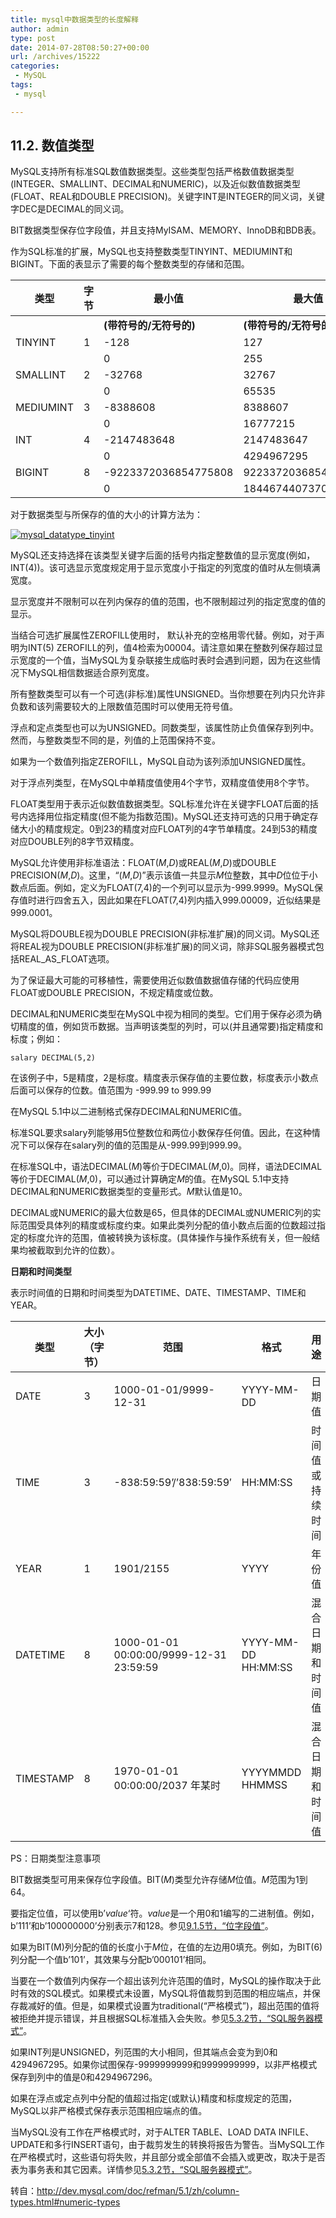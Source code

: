 ```yaml
---
title: mysql中数据类型的长度解释
author: admin
type: post
date: 2014-07-28T08:50:27+00:00
url: /archives/15222
categories:
 - MySQL
tags:
 - mysql

---
```




## 11.2. 数值类型

MySQL支持所有标准SQL数值数据类型。这些类型包括严格数值数据类型(INTEGER、SMALLINT、DECIMAL和NUMERIC)，以及近似数值数据类型(FLOAT、REAL和DOUBLE PRECISION)。关键字INT是INTEGER的同义词，关键字DEC是DECIMAL的同义词。

BIT数据类型保存位字段值，并且支持MyISAM、MEMORY、InnoDB和BDB表。

作为SQL标准的扩展，MySQL也支持整数类型TINYINT、MEDIUMINT和BIGINT。下面的表显示了需要的每个整数类型的存储和范围。

| **类型**  | **字节** | **最小值**              | **最大值**              |
| --------- | -------- | ----------------------- | ----------------------- |
|           |          | **(带符号的/无符号的)** | **(带符号的/无符号的)** |
| TINYINT   | 1        | -128                    | 127                     |
|           |          | 0                       | 255                     |
| SMALLINT  | 2        | -32768                  | 32767                   |
|           |          | 0                       | 65535                   |
| MEDIUMINT | 3        | -8388608                | 8388607                 |
|           |          | 0                       | 16777215                |
| INT       | 4        | -2147483648             | 2147483647              |
|           |          | 0                       | 4294967295              |
| BIGINT    | 8        | -9223372036854775808    | 9223372036854775807     |
|           |          | 0                       | 18446744073709551615    |

对于数据类型与所保存的值的大小的计算方法为：

[![mysql_datatype_tinyint](https://blogstatic.haohtml.com//uploads/2023/09/mysql_datatype_tinyint.jpg)](http://blog.haohtml.com/wp-content/uploads/2014/07/mysql_datatype_tinyint.jpg?a=1)

MySQL还支持选择在该类型关键字后面的括号内指定整数值的显示宽度(例如，INT(4))。该可选显示宽度规定用于显示宽度小于指定的列宽度的值时从左侧填满宽度。

显示宽度并不限制可以在列内保存的值的范围，也不限制超过列的指定宽度的值的显示。

当结合可选扩展属性ZEROFILL使用时， 默认补充的空格用零代替。例如，对于声明为INT(5) ZEROFILL的列，值4检索为00004。请注意如果在整数列保存超过显示宽度的一个值，当MySQL为复杂联接生成临时表时会遇到问题，因为在这些情况下MySQL相信数据适合原列宽度。

所有整数类型可以有一个可选(非标准)属性UNSIGNED。当你想要在列内只允许非负数和该列需要较大的上限数值范围时可以使用无符号值。

浮点和定点类型也可以为UNSIGNED。同数类型，该属性防止负值保存到列中。然而，与整数类型不同的是，列值的上范围保持不变。

如果为一个数值列指定ZEROFILL，MySQL自动为该列添加UNSIGNED属性。

对于浮点列类型，在MySQL中单精度值使用4个字节，双精度值使用8个字节。

FLOAT类型用于表示近似数值数据类型。SQL标准允许在关键字FLOAT后面的括号内选择用位指定精度(但不能为指数范围)。MySQL还支持可选的只用于确定存储大小的精度规定。0到23的精度对应FLOAT列的4字节单精度。24到53的精度对应DOUBLE列的8字节双精度。

MySQL允许使用非标准语法：FLOAT(*M*,*D*)或REAL(*M*,*D*)或DOUBLE PRECISION(*M*,*D*)。这里，“(*M*,*D*)”表示该值一共显示*M*位整数，其中*D*位位于小数点后面。例如，定义为FLOAT(7,4)的一个列可以显示为-999.9999。MySQL保存值时进行四舍五入，因此如果在FLOAT(7,4)列内插入999.00009，近似结果是999.0001。

MySQL将DOUBLE视为DOUBLE PRECISION(非标准扩展)的同义词。MySQL还将REAL视为DOUBLE PRECISION(非标准扩展)的同义词，除非SQL服务器模式包括REAL_AS_FLOAT选项。

为了保证最大可能的可移植性，需要使用近似数值数据值存储的代码应使用FLOAT或DOUBLE PRECISION，不规定精度或位数。

DECIMAL和NUMERIC类型在MySQL中视为相同的类型。它们用于保存必须为确切精度的值，例如货币数据。当声明该类型的列时，可以(并且通常要)指定精度和标度；例如：

```
salary DECIMAL(5,2)
```

在该例子中，5是精度，2是标度。精度表示保存值的主要位数，标度表示小数点后面可以保存的位数。值范围为 -999.99 to 999.99

在MySQL 5.1中以二进制格式保存DECIMAL和NUMERIC值。

标准SQL要求salary列能够用5位整数位和两位小数保存任何值。因此，在这种情况下可以保存在salary列的值的范围是从-999.99到999.99。

在标准SQL中，语法DECIMAL(*M*)等价于DECIMAL(*M*,0)。同样，语法DECIMAL等价于DECIMAL(*M*,0)，可以通过计算确定*M*的值。在MySQL 5.1中支持DECIMAL和NUMERIC数据类型的变量形式。*M*默认值是10。

DECIMAL或NUMERIC的最大位数是65，但具体的DECIMAL或NUMERIC列的实际范围受具体列的精度或标度约束。如果此类列分配的值小数点后面的位数超过指定的标度允许的范围，值被转换为该标度。(具体操作与操作系统有关，但一般结果均被截取到允许的位数）。

**日期和时间类型**

表示时间值的日期和时间类型为DATETIME、DATE、TIMESTAMP、TIME和YEAR。

| 类型      | 大小（字节） | 范围                                    | 格式                | 用途             |
| --------- | ------------ | --------------------------------------- | ------------------- | ---------------- |
| DATE      | 3            | 1000-01-01/9999-12-31                   | YYYY-MM-DD          | 日期值           |
| TIME      | 3            | -838:59:59’/’838:59:59′                 | HH:MM:SS            | 时间值或持续时间 |
| YEAR      | 1            | 1901/2155                               | YYYY                | 年份值           |
| DATETIME  | 8            | 1000-01-01 00:00:00/9999-12-31 23:59:59 | YYYY-MM-DD HH:MM:SS | 混合日期和时间值 |
| TIMESTAMP | 8            | 1970-01-01 00:00:00/2037 年某时         | YYYYMMDD HHMMSS     | 混合日期和时间值 |

PS：日期类型注意事项

BIT数据类型可用来保存位字段值。BIT(*M*)类型允许存储*M*位值。*M*范围为1到64。

要指定位值，可以使用b’*value*‘符。*value*是一个用0和1编写的二进制值。例如，b’111’和b’100000000’分别表示7和128。参见[9.1.5节，“位字段值”](http://dev.mysql.com/doc/refman/5.1/zh/language-structure.html#bit-field-values)。

如果为BIT(M)列分配的值的长度小于*M*位，在值的左边用0填充。例如，为BIT(6)列分配一个值b’101’，其效果与分配b’000101’相同。

当要在一个数值列内保存一个超出该列允许范围的值时，MySQL的操作取决于此时有效的SQL模式。如果模式未设置，MySQL将值裁剪到范围的相应端点，并保存裁减好的值。但是，如果模式设置为traditional(“严格模式”)，超出范围的值将被拒绝并提示错误，并且根据SQL标准插入会失败。参见[5.3.2节，“SQL服务器模式”](http://dev.mysql.com/doc/refman/5.1/zh/database-administration.html#server-sql-mode)。

如果INT列是UNSIGNED，列范围的大小相同，但其端点会变为到0和4294967295。如果你试图保存-9999999999和9999999999，以非严格模式保存到列中的值是0和4294967296。

如果在浮点或定点列中分配的值超过指定(或默认)精度和标度规定的范围，MySQL以非严格模式保存表示范围相应端点的值。

当MySQL没有工作在严格模式时，对于ALTER TABLE、LOAD DATA INFILE、UPDATE和多行INSERT语句，由于裁剪发生的转换将报告为警告。当MySQL工作在严格模式时，这些语句将失败，并且部分或全部值不会插入或更改，取决于是否表为事务表和其它因素。详情参见[5.3.2节，“SQL服务器模式”](http://dev.mysql.com/doc/refman/5.1/zh/database-administration.html#server-sql-mode)。

转自：http://dev.mysql.com/doc/refman/5.1/zh/column-types.html#numeric-types